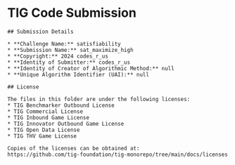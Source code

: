 # TIG Code Submission

    ## Submission Details

    * **Challenge Name:** satisfiability
    * **Submission Name:** sat_maximize_high
    * **Copyright:** 2024 codes_r_us
    * **Identity of Submitter:** codes_r_us
    * **Identity of Creator of Algorithmic Method:** null
    * **Unique Algorithm Identifier (UAI):** null

    ## License

    The files in this folder are under the following licenses:
    * TIG Benchmarker Outbound License
    * TIG Commercial License
    * TIG Inbound Game License
    * TIG Innovator Outbound Game License
    * TIG Open Data License
    * TIG THV Game License

    Copies of the licenses can be obtained at:  
    https://github.com/tig-foundation/tig-monorepo/tree/main/docs/licenses